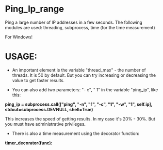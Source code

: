 # Ping_Ip_range

Ping a large number of IP addresses in a few seconds.
The following modules are used: threading, subprocess, time (for the time measurement)

For Windows!


# USAGE:

- An important element is the variable "thread_max" - the number of threads.
It is 50 by default. But you can try increasing or decreasing the value to get faster results.

- You can also add two parameters: "- c", " 1" in the variable "ping_ip", like this:

<b>ping_ip = subprocess.call(["ping", "-n", "1", "-c", "1", "-w", "1", self.ip], stdout=subprocess.DEVNULL, shell=True)</b><br>

This increases the speed of getting results. In my case it's 20% - 30%. But you must have administrative privileges.

- There is also a time measurement using the decorator function:

<b>timer_decorator(func):</b><br>
    
